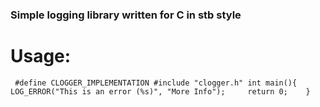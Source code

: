 ### Simple logging library written for C in stb style

# Usage:
`
#define CLOGGER_IMPLEMENTATION
#include "clogger.h"
int main(){
	LOG_ERROR("This is an error (%s)", "More Info");	
	return 0;	
}`

